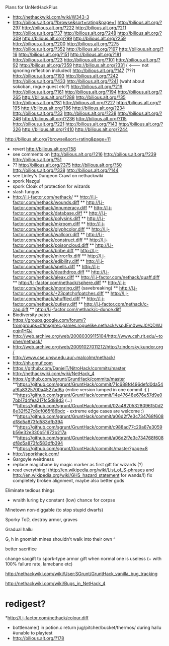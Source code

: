 Plans for UnNetHackPlus

* http://nethackwiki.com/wiki/W343-3
* http://bilious.alt.org/?browse&sort=rating&page=1 http://bilious.alt.org/?297 http://bilious.alt.org/?222 http://bilious.alt.org/?211 http://bilious.alt.org/?37 http://bilious.alt.org/?248  http://bilious.alt.org/?309 http://bilious.alt.org/?99 http://bilious.alt.org/?259 http://bilious.alt.org/?200 http://bilious.alt.org/?275 http://bilious.alt.org/?352 http://bilious.alt.org/?197 http://bilious.alt.org/?16 http://bilious.alt.org/?151 http://bilious.alt.org/?181 http://bilious.alt.org/?23 http://bilious.alt.org/?101 http://bilious.alt.org/?92  http://bilious.alt.org/?359 http://bilious.alt.org/?331 ( <--- not ignoring reflection included) http://bilious.alt.org/?147 (???) http://bilious.alt.org/?193 http://bilious.alt.org/?242 http://bilious.alt.org/?433 http://bilious.alt.org/?241 (waht about sokoban, rogue quest etc?) http://bilious.alt.org/?219 http://bilious.alt.org/?161 http://bilious.alt.org/?194 http://bilious.alt.org/?265 http://bilious.alt.org/?288 http://bilious.alt.org/?35 http://bilious.alt.org/?81 http://bilious.alt.org/?227 http://bilious.alt.org/?195 http://bilious.alt.org/?86 http://bilious.alt.org/?234 http://bilious.alt.org/?33 http://bilious.alt.org/?238 http://bilious.alt.org/?246 http://bilious.alt.org/?236 http://bilious.alt.org/?115  http://bilious.alt.org/?221 http://bilious.alt.org/?143  http://bilious.alt.org/?326 http://bilious.alt.org/?410 http://bilious.alt.org/?244

http://bilious.alt.org/?browse&sort=rating&page=11


* revert http://bilious.alt.org/?58 
* see comments on http://bilious.alt.org/?216 http://bilious.alt.org/?239 http://bilious.alt.org/?51 
* ?? http://bilious.alt.org/?375 http://bilious.alt.org/?50 http://bilious.alt.org/?338 http://bilious.alt.org/?144 
* see Linley's Dungeon Crawl on nethackwiki
* spork Nazgul
* spork Cloak of protection for wizards
* slash fungus
* http://l.j-factor.com/nethack/
** http://l.j-factor.com/nethack/wounds.diff
** http://l.j-factor.com/nethack/innumeracy.diff
** http://l.j-factor.com/nethack/database.diff
** http://l.j-factor.com/nethack/polysink.diff
** http://l.j-factor.com/nethack/mkroom.diff
** http://l.j-factor.com/nethack/glyphcolor.diff
** http://l.j-factor.com/nethack/wallcorr.diff
** http://l.j-factor.com/nethack/construct.diff
** http://l.j-factor.com/nethack/poisoncloud.diff
** http://l.j-factor.com/nethack/bribe.diff
** http://l.j-factor.com/nethack/mirrorfix.diff
** http://l.j-factor.com/nethack/edibility.diff
** http://l.j-factor.com/nethack/spells.diff
** http://l.j-factor.com/nethack/deathdrop.diff
** http://l.j-factor.com/nethack/aleax.diff
** http://l.j-factor.com/nethack/quaff.diff
** http://l.j-factor.com/nethack/sphere.diff
** http://l.j-factor.com/nethack/monring.diff (savebreaking)
** http://l.j-factor.com/nethack/+23patchofpatches.diff
** http://l.j-factor.com/nethack/shuffled.diff
** http://l.j-factor.com/nethack/cutlery.diff
** http://l.j-factor.com/nethack/c-zap.diff
** http://l.j-factor.com/nethack/c-dunce.diff
* Biodiversity patch
* https://groups.google.com/forum/?fromgroups=#!msg/rec.games.roguelike.nethack/vspJEm0wwJ0/QDWJeqjn1HQJ
* http://web.archive.org/web/20080309115104/http://www.csh.rit.edu/~topher/nethack/
* http://web.archive.org/web/20091027011212/http://zindorsky.kundor.org/
* http://www.cse.unsw.edu.au/~malcolmr/nethack/
* http://nh.gmuf.com
* https://github.com/DanielT/NitroHack/commits/master
* http://nethackwiki.com/wiki/NetHack_4
* https://github.com/sgrunt/GruntHack/commits/master
**https://github.com/sgrunt/GruntHack/commit/71c688fd496defd0da54a9fa8325700a4527ad6a (entire version lumped in one commit :( )
**https://github.com/sgrunt/GruntHack/commit/14e47648e676e57d9e07bb17d4fea217fc5d88d3 (...)
**https://github.com/sgrunt/GruntHack/commit/02a48205328096f50d28e32f527c8df065f86bdc - extreme edge cases are welcome :)
**https://github.com/sgrunt/GruntHack/commit/a06d2f7e3c734768f608df8d5a873fd583dfb394
**https://github.com/sgrunt/GruntHack/commit/c988ad77c29a87e3059b56e32e330b51672b217a
**https://github.com/sgrunt/GruntHack/commit/a06d2f7e3c734768f608df8d5a873fd583dfb394
**https://github.com/sgrunt/GruntHack/commits/master?page=8
* http://sporkhack.com/
* Gargoyle weirdness
* replace magicbane by magic marker as first gift for wizards (?)
* read everything! (http://en.wikipedia.org/wiki/List_of_S-phrases and http://en.wikipedia.org/wiki/GHS_hazard_statement for wands/!)
fix completely broken alignment, maybe also better gods

Eliminate tedious things
* wraith luring by constant (low) chance for corpse

Minetown non-diggable (to stop stupid dwarfs)

Sporky ToD, destroy armor, graves

Gradual hallu

G, h in gnomish mines shouldn't walk into their own ^

better sacrifice

change sacgift to spork-type armor gift when normal one is useless (+ with 100% failure rate, lamebane etc)

http://nethackwiki.com/wiki/User:SGrunt/GruntHack_vanilla_bug_tracking

http://nethackwiki.com/wiki/Bugs_in_NetHack_4

# redigest?
*http://l.j-factor.com/nethack/colour.diff
* bottlename() in potion.c return jug/pitcher/bucket/thermos/ during hallu
#unable to playtest
* http://bilious.alt.org/?178